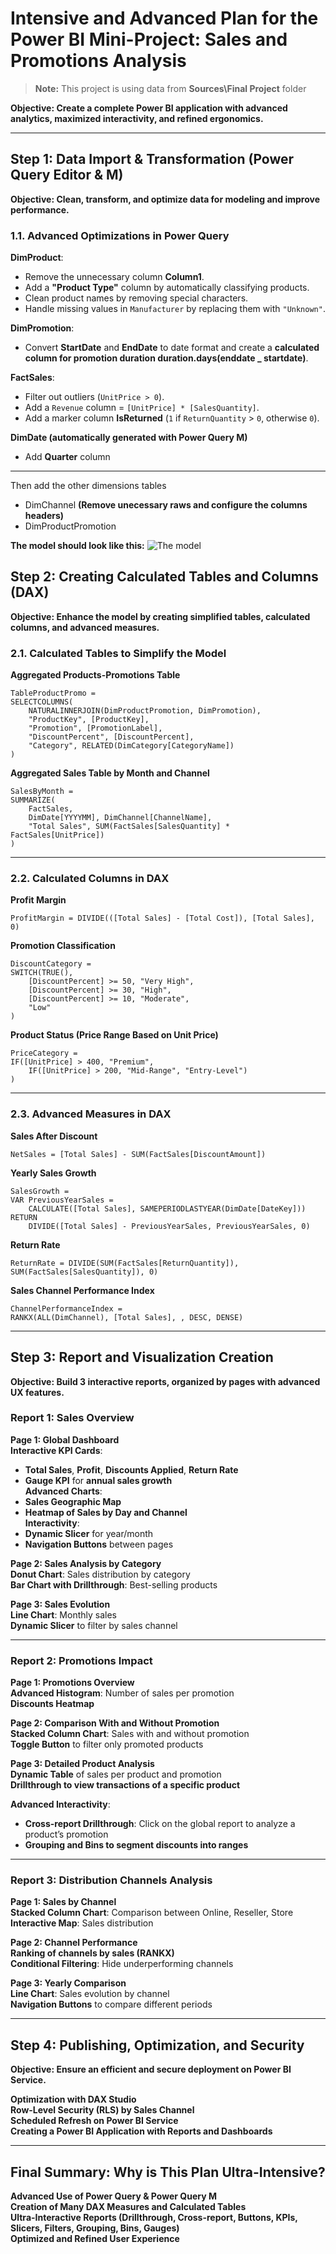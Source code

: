 # **Intensive and Advanced Plan for the Power BI Mini-Project: Sales and Promotions Analysis**  

> **Note:** This project is using data from **Sources\Final Project** folder

**Objective: Create a complete Power BI application with advanced analytics, maximized interactivity, and refined ergonomics.**  

---

## **Step 1: Data Import & Transformation (Power Query Editor & M)**  
**Objective: Clean, transform, and optimize data for modeling and improve performance.**  

### **1.1. Advanced Optimizations in Power Query**  
**DimProduct**:  
- Remove the unnecessary column **Column1**.  
- Add a **"Product Type"** column by automatically classifying products.  
- Clean product names by removing special characters.  
- Handle missing values in `Manufacturer` by replacing them with `"Unknown"`.  

**DimPromotion**:  
- Convert **StartDate** and **EndDate** to date format and create a **calculated column for promotion duration duration.days(enddate _ startdate)**.  

**FactSales**:  
- Filter out outliers (`UnitPrice > 0`).  
- Add a `Revenue` column = `[UnitPrice] * [SalesQuantity]`.  
- Add a marker column **IsReturned** (`1` if `ReturnQuantity` > `0`, otherwise `0`).  

**DimDate (automatically generated with Power Query M)**  
- Add **Quarter** column  

---

Then add the other dimensions tables 
- DimChannel **(Remove unecessary raws and configure the columns headers)**
- DimProductPromotion

**The model should look like this:** 
![The model](https://github.com/bejaouibechir/PowerBI/blob/main/English/8.Project/img/1.png)


## **Step 2: Creating Calculated Tables and Columns (DAX)**  
**Objective: Enhance the model by creating simplified tables, calculated columns, and advanced measures.**  

### **2.1. Calculated Tables to Simplify the Model**  
**Aggregated Products-Promotions Table**  
```DAX
TableProductPromo = 
SELECTCOLUMNS(
    NATURALINNERJOIN(DimProductPromotion, DimPromotion),
    "ProductKey", [ProductKey],
    "Promotion", [PromotionLabel],
    "DiscountPercent", [DiscountPercent],
    "Category", RELATED(DimCategory[CategoryName])
)
```
**Aggregated Sales Table by Month and Channel**  
```DAX
SalesByMonth = 
SUMMARIZE(
    FactSales, 
    DimDate[YYYYMM], DimChannel[ChannelName],
    "Total Sales", SUM(FactSales[SalesQuantity] * FactSales[UnitPrice])
)
```

---

### **2.2. Calculated Columns in DAX**  
**Profit Margin**  
```DAX
ProfitMargin = DIVIDE(([Total Sales] - [Total Cost]), [Total Sales], 0)
```
**Promotion Classification**  
```DAX
DiscountCategory = 
SWITCH(TRUE(),
    [DiscountPercent] >= 50, "Very High",
    [DiscountPercent] >= 30, "High",
    [DiscountPercent] >= 10, "Moderate",
    "Low"
)
```

**Product Status (Price Range Based on Unit Price)**  
```DAX
PriceCategory = 
IF([UnitPrice] > 400, "Premium",
    IF([UnitPrice] > 200, "Mid-Range", "Entry-Level")
)
```

---

### **2.3. Advanced Measures in DAX**  
**Sales After Discount**  
```DAX
NetSales = [Total Sales] - SUM(FactSales[DiscountAmount])
```
**Yearly Sales Growth**  
```DAX
SalesGrowth = 
VAR PreviousYearSales = 
    CALCULATE([Total Sales], SAMEPERIODLASTYEAR(DimDate[DateKey]))
RETURN 
    DIVIDE([Total Sales] - PreviousYearSales, PreviousYearSales, 0)
```
**Return Rate**  
```DAX
ReturnRate = DIVIDE(SUM(FactSales[ReturnQuantity]), SUM(FactSales[SalesQuantity]), 0)
```
**Sales Channel Performance Index**  
```DAX
ChannelPerformanceIndex = 
RANKX(ALL(DimChannel), [Total Sales], , DESC, DENSE)
```

---

## **Step 3: Report and Visualization Creation**  
**Objective: Build 3 interactive reports, organized by pages with advanced UX features.**  

### **Report 1: Sales Overview**  
**Page 1: Global Dashboard**  
**Interactive KPI Cards**:  
- **Total Sales**, **Profit**, **Discounts Applied**, **Return Rate**  
- **Gauge KPI** for **annual sales growth**  
**Advanced Charts**:  
- **Sales Geographic Map**  
- **Heatmap of Sales by Day and Channel**  
**Interactivity**:  
- **Dynamic Slicer** for year/month  
- **Navigation Buttons** between pages  

**Page 2: Sales Analysis by Category**  
**Donut Chart**: Sales distribution by category  
**Bar Chart with Drillthrough**: Best-selling products  

**Page 3: Sales Evolution**  
**Line Chart**: Monthly sales  
**Dynamic Slicer** to filter by sales channel  

---

### **Report 2: Promotions Impact**  
**Page 1: Promotions Overview**  
**Advanced Histogram**: Number of sales per promotion  
**Discounts Heatmap**  

**Page 2: Comparison With and Without Promotion**  
**Stacked Column Chart**: Sales with and without promotion  
**Toggle Button** to filter only promoted products  

**Page 3: Detailed Product Analysis**  
**Dynamic Table** of sales per product and promotion  
**Drillthrough to view transactions of a specific product**  

**Advanced Interactivity**:  
- **Cross-report Drillthrough**: Click on the global report to analyze a product’s promotion  
- **Grouping and Bins to segment discounts into ranges**  

---

### **Report 3: Distribution Channels Analysis**  
**Page 1: Sales by Channel**  
**Stacked Column Chart**: Comparison between Online, Reseller, Store  
**Interactive Map**: Sales distribution  

**Page 2: Channel Performance**  
**Ranking of channels by sales (RANKX)**  
**Conditional Filtering**: Hide underperforming channels  

**Page 3: Yearly Comparison**  
**Line Chart**: Sales evolution by channel  
**Navigation Buttons** to compare different periods  

---

## **Step 4: Publishing, Optimization, and Security**  
**Objective: Ensure an efficient and secure deployment on Power BI Service.**  

**Optimization with DAX Studio**  
**Row-Level Security (RLS) by Sales Channel**  
**Scheduled Refresh on Power BI Service**  
**Creating a Power BI Application with Reports and Dashboards**  

---

## **Final Summary: Why is This Plan Ultra-Intensive?**  
**Advanced Use of Power Query & Power Query M**  
**Creation of Many DAX Measures and Calculated Tables**  
**Ultra-Interactive Reports (Drillthrough, Cross-report, Buttons, KPIs, Slicers, Filters, Grouping, Bins, Gauges)**  
**Optimized and Refined User Experience**  

